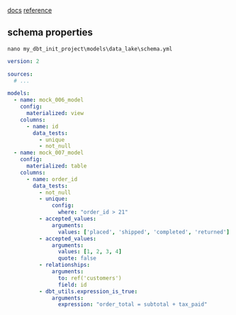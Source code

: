 [docs](https://docs.getdbt.com/docs/build/data-tests)
[reference](https://docs.getdbt.com/reference/resource-properties/data-tests)


## schema properties
`nano my_dbt_init_project\models\data_lake\schema.yml`
```yml
version: 2

sources:
  # ...

models:
  - name: mock_006_model
    config:
      materialized: view
    columns:
      - name: id
        data_tests:
          - unique
          - not_null
  - name: mock_007_model
    config:
      materialized: table
    columns:
      - name: order_id
        data_tests:
          - not_null
          - unique:
              config:
                where: "order_id > 21"
          - accepted_values:
              arguments:
                values: ['placed', 'shipped', 'completed', 'returned']
          - accepted_values:
              arguments:
                values: [1, 2, 3, 4]
                quote: false
          - relationships:
              arguments:
                to: ref('customers')
                field: id
          - dbt_utils.expression_is_true:
              arguments:
                expression: "order_total = subtotal + tax_paid"
```
